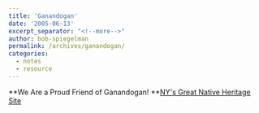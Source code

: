 ```yaml
---
title: 'Ganandogan'
date: '2005-06-13'
excerpt_separator: "<!--more-->"
author: bob-spiegelman
permalink: /archives/ganandogan/
categories:
  - notes  
  - resource
---
```

**We Are a Proud Friend of Ganandogan! **[NY's Great Native Heritage Site](http://www.ganondagan.org/)
